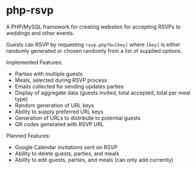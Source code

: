 php-rsvp
========

A PHP/MySQL framework for creating websites for accepting RSVPs to weddings and other events.

Guests can RSVP by requesting `rsvp.php?k=[key]` where `[key]` is either randomly generated or chosen randomly from a list of supplied options.

Implemented Features:
- Parties with multiple guests
- Meals, selected during RSVP process
- Emails collected for sending updates parties
- Display of aggregate data (guests invited, total accepted, total per meal type)
- Random generation of URL keys
- Ability to supply preferred URL keys
- Generation of URLs to distribute to potential guests
- QR codes generated with RSVP URL

Planned Features:
- Google Calendar invitations sent on RSVP
- Ability to delete guests, parties, and meals
- Ability to edit guests, parties, and meals (can only add currently)
